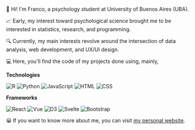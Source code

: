 👋 Hi! I'm Franco, a psychology student at University of Buenos Aires (UBA).

📈 Early, my interest toward psychological science brought me to be interested in statistics, research, and programming. 

🔍 Currently, my main interests revolve around the intersection of data analysis, web development, and UX/UI design.

💻 Here, you'll find the code of my projects done using, mainly, 

**Technologies**

![R](https://img.shields.io/badge/-R-black?style=flat-square&logo=R&link=https://github.com/francosbenitez/)
![Python](https://img.shields.io/badge/-Python-black?style=flat-square&logo=python&link=https://github.com/francosbenitez/)
![JavaScript](https://img.shields.io/badge/-JavaScript-black?style=flat-square&logo=javascript&link=https://github.com/francosbenitez/)
![HTML](https://img.shields.io/badge/-HTML-black?style=flat-square&logo=HTML5&link=https://github.com/francosbenitez/)
![CSS](https://img.shields.io/badge/-CSS-black?style=flat-square&logo=CSS3&link=https://github.com/francosbenitez/)

**Frameworks**

![React](https://img.shields.io/badge/-React-black?style=flat-square&logo=React&link=https://github.com/francosbenitez/)
![Vue](https://img.shields.io/badge/-Vue.js-black?style=flat-square&logo=Vue.js&link=https://github.com/francosbenitez/)
![D3](https://img.shields.io/badge/-D3.js-black?style=flat-square&logo=D3.js&link=https://github.com/francosbenitez/)
![Svelte](https://img.shields.io/badge/-Svelte-black?style=flat-square&logo=Svelte&link=https://github.com/francosbenitez/)
![Bootstrap](https://img.shields.io/badge/-Bootstrap-black?style=flat-square&logo=Bootstrap&link=https://github.com/francosbenitez/)

😀 If you want to know more about me, you can visit [my personal website](http://francosbenitez.netlify.app). 
